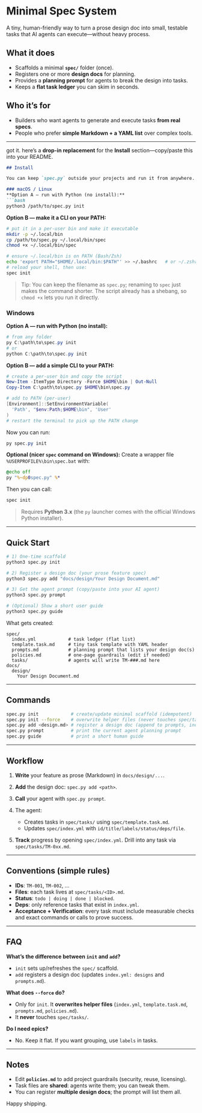 # Minimal Spec System

A tiny, human-friendly way to turn a prose design doc into small, testable tasks that AI agents can execute—without heavy process.

## What it does

* Scaffolds a minimal **`spec/`** folder (once).
* Registers one or more **design docs** for planning.
* Provides a **planning prompt** for agents to break the design into tasks.
* Keeps a **flat task ledger** you can skim in seconds.

## Who it’s for

* Builders who want agents to generate and execute tasks **from real specs**.
* People who prefer **simple Markdown + a YAML list** over complex tools.

---

got it. here’s a **drop-in replacement** for the **Install** section—copy/paste this into your README.

````md
## Install

You can keep `spec.py` outside your projects and run it from anywhere.

### macOS / Linux
**Option A — run with Python (no install):**
```bash
python3 /path/to/spec.py init
````

**Option B — make it a CLI on your PATH:**

```bash
# put it in a per-user bin and make it executable
mkdir -p ~/.local/bin
cp /path/to/spec.py ~/.local/bin/spec
chmod +x ~/.local/bin/spec

# ensure ~/.local/bin is on PATH (Bash/Zsh)
echo 'export PATH="$HOME/.local/bin:$PATH"' >> ~/.bashrc   # or ~/.zshrc
# reload your shell, then use:
spec init
```

> Tip: You can keep the filename as `spec.py`; renaming to `spec` just makes the command shorter. The script already has a shebang, so `chmod +x` lets you run it directly.

### Windows

**Option A — run with Python (no install):**

```powershell
# from any folder
py C:\path\to\spec.py init
# or
python C:\path\to\spec.py init
```

**Option B — add a simple CLI to your PATH:**

```powershell
# create a per-user bin and copy the script
New-Item -ItemType Directory -Force $HOME\bin | Out-Null
Copy-Item C:\path\to\spec.py $HOME\bin\spec.py

# add to PATH (per-user)
[Environment]::SetEnvironmentVariable(
  'Path', "$env:Path;$HOME\bin", 'User'
)
# restart the terminal to pick up the PATH change
```

Now you can run:

```powershell
py spec.py init
```

**Optional (nicer `spec` command on Windows):**
Create a wrapper file `%USERPROFILE%\bin\spec.bat` with:

```bat
@echo off
py "%~dp0spec.py" %*
```

Then you can call:

```powershell
spec init
```

> Requires **Python 3.x** (the `py` launcher comes with the official Windows Python installer).

---

## Quick Start

```bash
# 1) One-time scaffold
python3 spec.py init

# 2) Register a design doc (your prose feature spec)
python3 spec.py add "docs/design/Your Design Document.md"

# 3) Get the agent prompt (copy/paste into your AI agent)
python3 spec.py prompt

# (Optional) Show a short user guide
python3 spec.py guide
```

What gets created:

```
spec/
  index.yml            # task ledger (flat list)
  template.task.md     # tiny task template with YAML header
  prompts.md           # planning prompt that lists your design doc(s)
  policies.md          # one-page guardrails (edit if needed)
  tasks/               # agents will write TM-###.md here
docs/
  design/
    Your Design Document.md
```

---

## Commands

```bash
spec.py init            # create/update minimal scaffold (idempotent)
spec.py init --force    # overwrite helper files (never touches spec/tasks/)
spec.py add <design.md> # register a design doc (append to prompts, index)
spec.py prompt          # print the current agent planning prompt
spec.py guide           # print a short human guide
```

---

## Workflow

1. **Write** your feature as prose (Markdown) in `docs/design/...`.
2. **Add** the design doc: `spec.py add <path>`.
3. **Call** your agent with `spec.py prompt`.
4. The agent:

   * Creates tasks in `spec/tasks/` using `spec/template.task.md`.
   * Updates `spec/index.yml` with `id/title/labels/status/deps/file`.
5. **Track** progress by opening `spec/index.yml`.
   Drill into any task via `spec/tasks/TM-0xx.md`.

---

## Conventions (simple rules)

* **IDs**: `TM-001`, `TM-002`, …
* **Files**: each task lives at `spec/tasks/<ID>.md`.
* **Status**: `todo | doing | done | blocked`.
* **Deps**: only reference tasks that exist in `index.yml`.
* **Acceptance + Verification**: every task must include measurable checks and exact commands or calls to prove success.

---

## FAQ

**What’s the difference between `init` and `add`?**

* `init` sets up/refreshes the `spec/` scaffold.
* `add` registers a design doc (updates `index.yml: designs` and `prompts.md`).

**What does `--force` do?**

* Only for `init`. It **overwrites helper files** (`index.yml`, `template.task.md`, `prompts.md`, `policies.md`).
* It **never** touches `spec/tasks/`.

**Do I need epics?**

* No. Keep it flat. If you want grouping, use `labels` in tasks.

---

## Notes

* Edit **`policies.md`** to add project guardrails (security, reuse, licensing).
* Task files are **shared**: agents write them; you can tweak them.
* You can register **multiple design docs**; the prompt will list them all.

Happy shipping.
